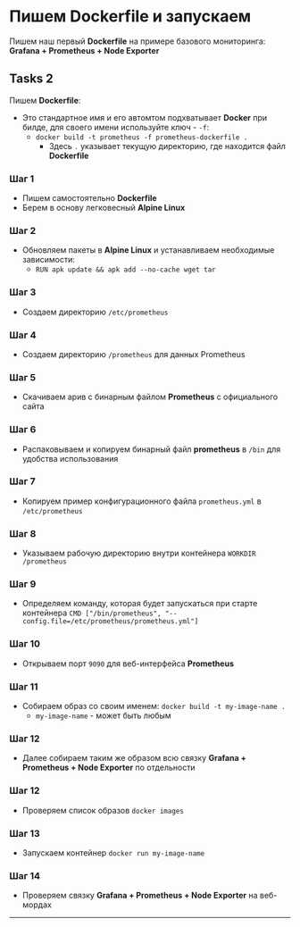 # Пишем Dockerfile и запускаем

Пишем наш первый **Dockerfile** на примере базового мониторинга: **Grafana + Prometheus + Node Exporter**

## Tasks 2

Пишем **Dockerfile**:
- Это стандартное имя и его автомтом подхватывает **Docker** при билде, для своего имени используйте ключ - `-f`:
  - `docker build -t prometheus -f prometheus-dockerfile .`
    - Здесь `.` указывает текущую директорию, где находится файл **Dockerfile** 

### Шаг 1
- Пишем самостоятельно **Dockerfile**
- Берем в основу легковесный **Alpine Linux**

### Шаг 2
- Обновляем пакеты в **Alpine Linux** и устанавливаем необходимые зависимости:
  - `RUN apk update && apk add --no-cache wget tar`

### Шаг 3
- Создаем директорию `/etc/prometheus`

### Шаг 4
- Создаем директорию `/prometheus` для данных Prometheus

### Шаг 5
- Скачиваем арив с бинарным файлом **Prometheus** с официального сайта

### Шаг 6
- Распаковываем и копируем бинарный файл **prometheus** в `/bin` для удобства использования

### Шаг 7
- Копируем пример конфигурационного файла `prometheus.yml` в `/etc/prometheus`

### Шаг 8
- Указываем рабочую директорию внутри контейнера `WORKDIR /prometheus`

### Шаг 9
- Определяем команду, которая будет запускаться при старте контейнера `CMD ["/bin/prometheus", "--config.file=/etc/prometheus/prometheus.yml"]`

### Шаг 10
- Открываем порт `9090` для веб-интерфейса **Prometheus**

### Шаг 11 
- Собираем образ со своим именем: `docker build -t my-image-name .`
  - `my-image-name` - может быть любым

### Шаг 12
- Далее собираем таким же образом всю связку **Grafana + Prometheus + Node Exporter** по отдельности

### Шаг 12
- Проверяем список образов `docker images`

### Шаг 13
- Запускаем контейнер `docker run my-image-name`

### Шаг 14
- Проверяем связку **Grafana + Prometheus + Node Exporter** на веб-мордах

--- 
